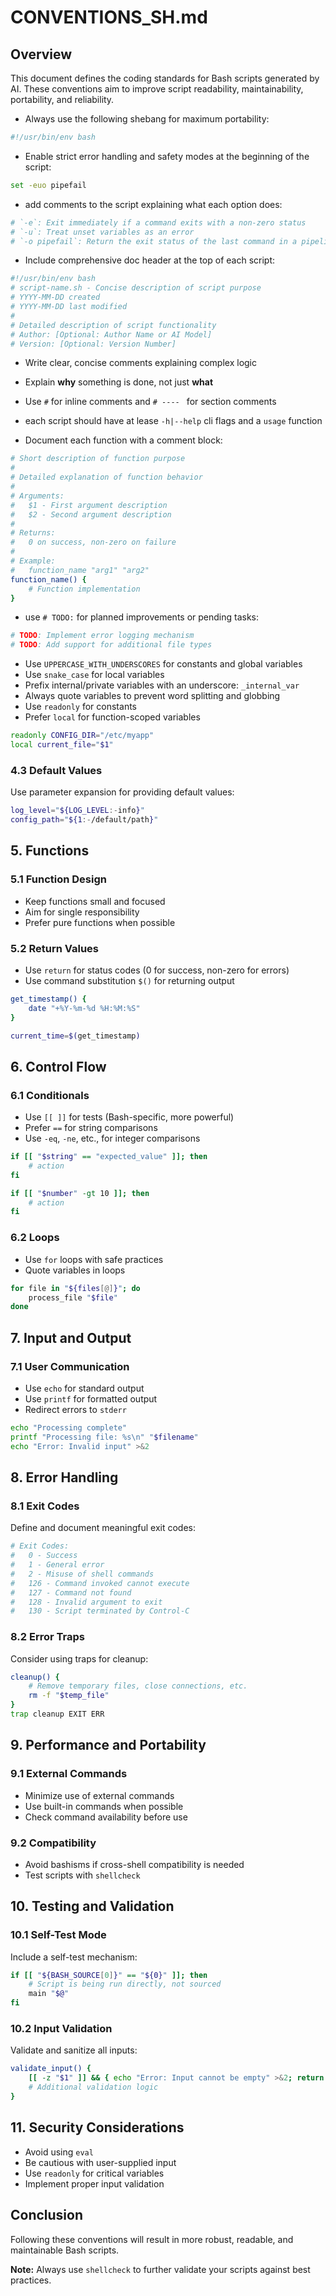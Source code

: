 # CONVENTIONS_SH.md

## Overview

This document defines the coding standards for Bash scripts generated by AI. These conventions aim to improve script readability, maintainability, portability, and reliability.

- Always use the following shebang for maximum portability:

```bash
#!/usr/bin/env bash
```

- Enable strict error handling and safety modes at the beginning of the script:

```bash
set -euo pipefail
```

- add comments to the script explaining what each option does:
```bash
# `-e`: Exit immediately if a command exits with a non-zero status
# `-u`: Treat unset variables as an error
# `-o pipefail`: Return the exit status of the last command in a pipeline that failed
```


- Include comprehensive doc header at the top of each script:

```bash
#!/usr/bin/env bash
# script-name.sh - Concise description of script purpose
# YYYY-MM-DD created
# YYYY-MM-DD last modified
#
# Detailed description of script functionality
# Author: [Optional: Author Name or AI Model]
# Version: [Optional: Version Number]
```

- Write clear, concise comments explaining complex logic
- Explain **why** something is done, not just **what**
- Use `#` for inline comments and `# ---- ` for section comments
- each script should have at lease `-h|--help` cli flags and a `usage` function

- Document each function with a comment block:

```bash
# Short description of function purpose
#
# Detailed explanation of function behavior
#
# Arguments:
#   $1 - First argument description
#   $2 - Second argument description
#
# Returns:
#   0 on success, non-zero on failure
#
# Example:
#   function_name "arg1" "arg2"
function_name() {
    # Function implementation
}
```

- use `# TODO:` for planned improvements or pending tasks:

```bash
# TODO: Implement error logging mechanism
# TODO: Add support for additional file types
```

- Use `UPPERCASE_WITH_UNDERSCORES` for constants and global variables
- Use `snake_case` for local variables
- Prefix internal/private variables with an underscore: `_internal_var`
- Always quote variables to prevent word splitting and globbing
- Use `readonly` for constants
- Prefer `local` for function-scoped variables

```bash
readonly CONFIG_DIR="/etc/myapp"
local current_file="$1"
```



### 4.3 Default Values
Use parameter expansion for providing default values:

```bash
log_level="${LOG_LEVEL:-info}"
config_path="${1:-/default/path}"
```

## 5. Functions

### 5.1 Function Design
- Keep functions small and focused
- Aim for single responsibility
- Prefer pure functions when possible

### 5.2 Return Values
- Use `return` for status codes (0 for success, non-zero for errors)
- Use command substitution `$()` for returning output

```bash
get_timestamp() {
    date "+%Y-%m-%d %H:%M:%S"
}

current_time=$(get_timestamp)
```

## 6. Control Flow

### 6.1 Conditionals
- Use `[[ ]]` for tests (Bash-specific, more powerful)
- Prefer `==` for string comparisons
- Use `-eq`, `-ne`, etc., for integer comparisons

```bash
if [[ "$string" == "expected_value" ]]; then
    # action
fi

if [[ "$number" -gt 10 ]]; then
    # action
fi
```

### 6.2 Loops
- Use `for` loops with safe practices
- Quote variables in loops

```bash
for file in "${files[@]}"; do
    process_file "$file"
done
```

## 7. Input and Output

### 7.1 User Communication
- Use `echo` for standard output
- Use `printf` for formatted output
- Redirect errors to `stderr`

```bash
echo "Processing complete"
printf "Processing file: %s\n" "$filename"
echo "Error: Invalid input" >&2
```

## 8. Error Handling

### 8.1 Exit Codes
Define and document meaningful exit codes:

```bash
# Exit Codes:
#   0 - Success
#   1 - General error
#   2 - Misuse of shell commands
#   126 - Command invoked cannot execute
#   127 - Command not found
#   128 - Invalid argument to exit
#   130 - Script terminated by Control-C
```

### 8.2 Error Traps
Consider using traps for cleanup:

```bash
cleanup() {
    # Remove temporary files, close connections, etc.
    rm -f "$temp_file"
}
trap cleanup EXIT ERR
```

## 9. Performance and Portability

### 9.1 External Commands
- Minimize use of external commands
- Use built-in commands when possible
- Check command availability before use

### 9.2 Compatibility
- Avoid bashisms if cross-shell compatibility is needed
- Test scripts with `shellcheck`

## 10. Testing and Validation

### 10.1 Self-Test Mode
Include a self-test mechanism:

```bash
if [[ "${BASH_SOURCE[0]}" == "${0}" ]]; then
    # Script is being run directly, not sourced
    main "$@"
fi
```

### 10.2 Input Validation
Validate and sanitize all inputs:

```bash
validate_input() {
    [[ -z "$1" ]] && { echo "Error: Input cannot be empty" >&2; return 1; }
    # Additional validation logic
}
```

## 11. Security Considerations

- Avoid using `eval`
- Be cautious with user-supplied input
- Use `readonly` for critical variables
- Implement proper input validation

## Conclusion

Following these conventions will result in more robust, readable, and maintainable Bash scripts.

**Note:** Always use `shellcheck` to further validate your scripts against best practices.
